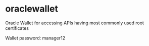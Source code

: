 # oraclewallet
Oracle Wallet for accessing APIs having most commonly used root certificates

Wallet password: manager12
